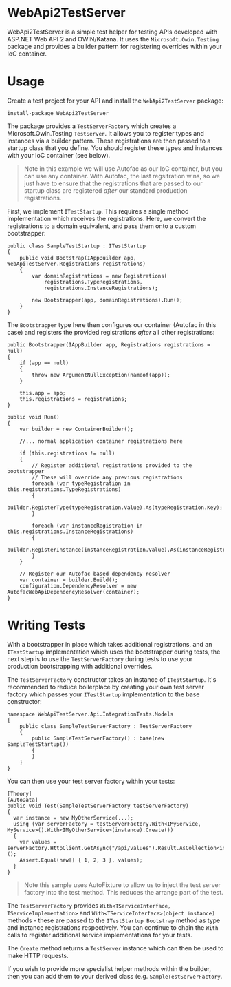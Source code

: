 # WebApi2TestServer

WebApi2TestServer is a simple test helper for testing APIs developed with ASP.NET Web API 2 and OWIN/Katana. 
It uses the `Microsoft.Owin.Testing` package and provides a builder pattern for registering overrides within your IoC container.

# Usage

Create a test project for your API and install the `WebApi2TestServer` package:

```
install-package WebApi2TestServer
```

The package provides a `TestServerFactory` which creates a Microsoft.Owin.Testing `TestServer`. It allows you to register types and instances via a builder pattern. 
These registrations are then passed to a startup class that you define. You should register these types and instances with your IoC container (see below).

> Note in this example we will use Autofac as our IoC container, but you can use any container. With Autofac, the last regsitration wins, so we just 
have to ensure that the registrations that are passed to our startup class are registered *after* our standard production registrations.

First, we implement `ITestStartup`. This requires a single method implementation which receives the registrations. 
Here, we convert the registrations to a domain equivalent, and pass them onto a custom bootstrapper:

```
public class SampleTestStartup : ITestStartup
{
    public void Bootstrap(IAppBuilder app, WebApiTestServer.Registrations registrations)
    {
        var domainRegistrations = new Registrations(
            registrations.TypeRegistrations,
            registrations.InstanceRegistrations);

        new Bootstrapper(app, domainRegistrations).Run();
    }
}
```

The `Bootstrapper` type here then configures our container (Autofac in this case) and registers the provided registrations *after* all other registrations:

```
public Bootstrapper(IAppBuilder app, Registrations registrations = null)
{
    if (app == null)
    {
        throw new ArgumentNullException(nameof(app));
    }

    this.app = app;
    this.registrations = registrations;
}

public void Run()
{
    var builder = new ContainerBuilder();
    
    //... normal application container registrations here
    
    if (this.registrations != null)
    {
        // Register additional registrations provided to the bootstrapper
        // These will override any previous registrations
        foreach (var typeRegistration in this.registrations.TypeRegistrations)
        {
          builder.RegisterType(typeRegistration.Value).As(typeRegistration.Key);
        }

        foreach (var instanceRegistration in this.registrations.InstanceRegistrations)
        {
          builder.RegisterInstance(instanceRegistration.Value).As(instanceRegistration.Key);
        }
    }
    
    // Register our Autofac based dependency resolver
    var container = builder.Build();
    configuration.DependencyResolver = new AutofacWebApiDependencyResolver(container);
}
```

# Writing Tests

With a bootstrapper in place which takes additional registrations, and an `ITestStartup` implementation which uses the bootstrapper during tests, the next step is to use the `TestServerFactory` during tests to use your production bootstrapping with additional overrides. 

The `TestServerFactory` constructor takes an instance of `ITestStartup`. It's recommended to reduce boilerplace by creating your own test server factory which passes your `ITestStartup` implementation to the base constructor:

```
namespace WebApiTestServer.Api.IntegrationTests.Models
{
    public class SampleTestServerFactory : TestServerFactory
    {
        public SampleTestServerFactory() : base(new SampleTestStartup())
        {
        }
    }
}
```

You can then use your test server factory within your tests:

```
[Theory]
[AutoData]
public void Test(SampleTestServerFactory testServerFactory)
{
  var instance = new MyOtherService(...);
  using (var serverFactory = testServerFactory.With<IMyService, MyService>().With<IMyOtherService>(instance).Create())
  {
    var values = serverFactory.HttpClient.GetAsync("/api/values").Result.AsCollection<int>();
    Assert.Equal(new[] { 1, 2, 3 }, values);
  }
}
```

> Note this sample uses AutoFixture to allow us to inject the test server factory into the test method. This reduces the arrange part of the test.

The `TestServerFactory` provides `With<TServiceInterface, TServiceImplementation>` and `With<TServiceInterface>(object instance)` methods - these are passed to the `ITestStartup Bootstrap` method as type and instance registrations respectively. You can continue to chain the `With` calls to register additional service implementations for your tests.

The `Create` method returns a `TestServer` instance which can then be used to make HTTP requests.

If you wish to provide more specialist helper methods within the builder, then you can add them to your derived class (e.g. `SampleTestServerFactory`.

